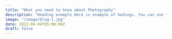 ```yaml
---
title: "What you need to know about Photography"
description: "Heading example Here is example of hedings. You can use this heading by following markdownify rules."
image: "/image/blog-1.jpg"
date: 2022-04-04T05:00:00Z
draft: false
---
```

